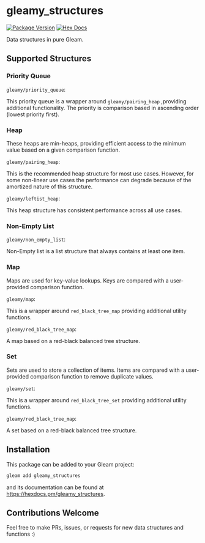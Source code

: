 # gleamy_structures

[![Package Version](https://img.shields.io/hexpm/v/gleamy_structures)](https://hex.pm/packages/gleamy_structures)
[![Hex Docs](https://img.shields.io/badge/hex-docs-ffaff3)](https://hexdocs.pm/gleamy_structures/)

Data structures in pure Gleam.

## Supported Structures

### Priority Queue


`gleamy/priority_queue`:

This priority queue is a wrapper around `gleamy/pairing_heap` ,providing additional functionality. The priority is comparison based in ascending order (lowest priority first).


### Heap

These heaps are min-heaps, providing efficient access to the minimum value based on a given comparison function.


`gleamy/pairing_heap`:

This is the recommended heap structure for most use cases. However, for some non-linear use cases the performance can degrade because of the amortized nature of this structure.


`gleamy/leftist_heap`:

This heap structure has consistent performance across all use cases.


### Non-Empty List


`gleamy/non_empty_list`:

Non-Empty list is a list structure that always contains at least one item.


### Map

Maps are used for key-value lookups. Keys are compared with a user-provided comparison function.


`gleamy/map`:

This is a wrapper around `red_black_tree_map` providing additional utility functions.


`gleamy/red_black_tree_map`:

A map based on a red-black balanced tree structure.


### Set

Sets are used to store a collection of items. Items are compared with a user-provided comparison function to remove duplicate values.


`gleamy/set`:

This is a wrapper around `red_black_tree_set` providing additional utility functions. 


`gleamy/red_black_tree_map`:

A set based on a red-black balanced tree structure.


## Installation

This package can be added to your Gleam project:

```sh
gleam add gleamy_structures
```

and its documentation can be found at <https://hexdocs.pm/gleamy_structures>.

## Contributions Welcome
Feel free to make PRs, issues, or requests for new data structures and functions :)
